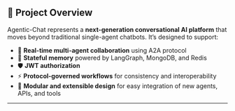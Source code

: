 ## 🌟 Project Overview

Agentic-Chat represents a **next-generation conversational AI platform** that moves beyond traditional single-agent chatbots. It’s designed to support:

- 🤝 **Real-time multi-agent collaboration** using A2A protocol  
- 🧠 **Stateful memory** powered by LangGraph, MongoDB, and Redis  
- 🛡️ **JWT authorization**  
- ⚡ **Protocol-governed workflows** for consistency and interoperability  
- 🔗 **Modular and extensible design** for easy integration of new agents, APIs, and tools  
---